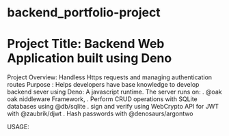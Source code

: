 # backend_portfolio-project
# Project Title: Backend Web  Application built using Deno 
Project Overview:
Handless Https requests and managing authentication routes
Purpose :
Helps developers have base knowledge to develop backend sever using Deno: A javascript runtime.
The server runs on:
. @oak oak niddleware Framework, 
. Perform CRUD operations with SQLite databases using @db/sqlite
. sign and verify using WebCrypto API for JWT with @zaubrik/djwt
. Hash passwords with @denosaurs/argontwo

USAGE:
